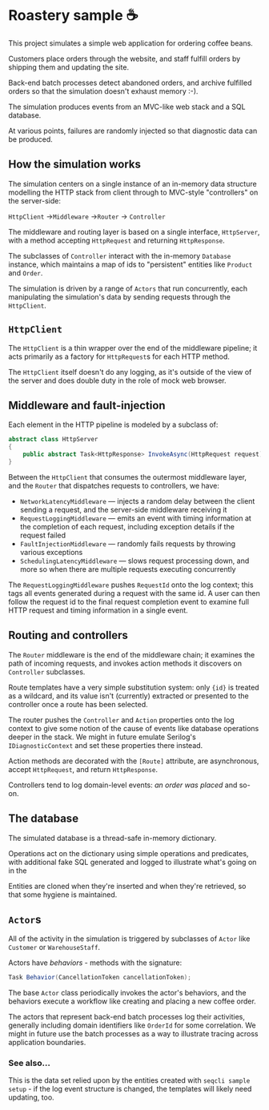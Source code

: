 ﻿# Roastery sample ☕

This project simulates a simple web application for ordering
coffee beans.

Customers place orders through the website, and staff fulfill orders
by shipping them and updating the site.

Back-end batch processes detect abandoned orders, and archive fulfilled 
orders so that the simulation doesn't exhaust memory :-).

The simulation produces events from an MVC-like web stack and a
SQL database.

At various points, failures are randomly injected so that diagnostic
data can be produced.

## How the simulation works

The simulation centers on a single instance of an in-memory data 
structure modelling the HTTP stack from client through to MVC-style
"controllers" on the server-side:

`HttpClient` &rarr;`Middleware` &rarr;`Router` &rarr; `Controller`

The middleware and routing layer is based on a single interface,
`HttpServer`, with a method accepting `HttpRequest` and returning
`HttpResponse`.

The subclasses of `Controller` interact with the in-memory `Database`
instance, which maintains a map of ids to "persistent" entities like
`Product` and `Order`.

The simulation is driven by a range of `Actors` that run concurrently,
each manipulating the simulation's data by sending requests through
the `HttpClient`.

## `HttpClient`

The `HttpClient` is a thin wrapper over the end of the middleware
pipeline; it acts primarily as a factory for `HttpRequest`s for each
HTTP method.

The `HttpClient` itself doesn't do any logging, as it's outside of
the view of the server and does double duty in the role of mock web
browser.

## Middleware and fault-injection

Each element in the HTTP pipeline is modeled by a subclass of:

```csharp
abstract class HttpServer
{
    public abstract Task<HttpResponse> InvokeAsync(HttpRequest request);
}
```

Between the `HttpClient` that consumes the outermost middleware layer,
and the `Router` that dispatches requests to controllers, we have:

 * `NetworkLatencyMiddleware` &mdash; injects a random delay between
   the client sending a request, and the server-side middleware receiving it
 * `RequestLoggingMiddleware` &mdash; emits an event with timing 
   information at the completion of each request, including exception
   details if the request failed
 * `FaultInjectionMiddleware` &mdash; randomly fails requests by throwing
   various exceptions
 * `SchedulingLatencyMiddleware` &mdash; slows request processing down,
   and more so when there are multiple requests executing concurrently

The `RequestLoggingMiddleware` pushes `RequestId` onto the log context;
this tags all events generated during a request with the same id. A user
can then follow the request id to the final request completion event to
examine full HTTP request and timing information in a single event.

## Routing and controllers

The `Router` middleware is the end of the middleware chain; it examines
the path of incoming requests, and invokes action methods it discovers
on `Controller` subclasses.

Route templates have a very simple substitution system: only `{id}` is
treated as a wildcard, and its value isn't (currently) extracted or
presented to the controller once a route has been selected.

The router pushes the `Controller` and `Action` properties onto the log
context to give some notion of the cause of events like database
operations deeper in the stack. We might in future emulate Serilog's
`IDiagnosticContext` and set these properties there instead.

Action methods are decorated with the `[Route]` attribute, are 
asynchronous, accept `HttpRequest`, and return `HttpResponse`.

Controllers tend to log domain-level events: _an order was placed_ and
so-on.

## The database

The simulated database is a thread-safe in-memory dictionary.

Operations act on the dictionary using simple operations and predicates,
with additional fake SQL generated and logged to illustrate what's
going on in the 

Entities are cloned when they're inserted and when they're retrieved,
so that some hygiene is maintained.

## `Actor`s

All of the activity in the simulation is triggered by subclasses of
`Actor` like `Customer` or `WarehouseStaff`.

Actors have _behaviors_ - methods with the signature:

```csharp
Task Behavior(CancellationToken cancellationToken);
```

The base `Actor` class periodically invokes the actor's behaviors,
and the behaviors execute a workflow like creating and placing a new
coffee order.

The actors that represent back-end batch processes log their
activities, generally including domain identifiers like `OrderId` for
some correlation. We might in future use the batch processes as a
way to illustrate tracing across application boundaries.

### See also...

This is the data set relied upon by the entities created with
`seqcli sample setup` - if the log event structure is changed, the
templates will likely need updating, too.
